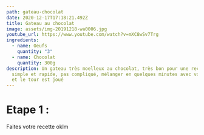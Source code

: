 ```yaml
---
path: gateau-chocolat
date: 2020-12-17T17:18:21.492Z
title: Gateau au chocolat
image: assets/img-20191218-wa0006.jpg
youtube_url: https://www.youtube.com/watch?v=mXC8wSv7Trg
ingredients:
  - name: Oeufs
    quantity: "3"
  - name: Chocolat
    quantity: 300g
description: Un gateau très moelleux au chocolat, très bon pour une recette
  simple et rapide, pas compliqué, mélanger en quelques minutes avec votre mixer
  et le tour est joué
---
```

# **Etape 1 :**



Faites votre recette oklm